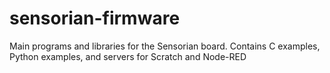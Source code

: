 # sensorian-firmware
Main programs and libraries for the Sensorian board. Contains C examples, Python examples, and servers for Scratch and Node-RED
